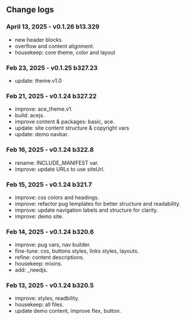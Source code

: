 ## Change logs

### April 13, 2025 - v0.1.26 b13.329
- new header blocks
- overflow and content alignment.
- housekeep: core theme, color and layout

### Feb 23, 2025 - v0.1.25 b327.23
- update: theme.v1.0

### Feb 21, 2025 - v0.1.24 b327.22
- improve: ace_theme.v1.
- build: acejs.
- improve content & packages: basic, ace.
- update: site content structure & copyright vars
- update: demo navbar.

### Feb 16, 2025 - v0.1.24 b322.8
- rename: INCLUDE_MANIFEST var.
- improve: update URLs to use siteUrl.

### Feb 15, 2025 - v0.1.24 b321.7
- improve: css colors and headings.
- improve: refactor pug templates for better structure and readability.
- improve: update navigation labels and structure for clarity.
- improve: demo site.

### Feb 14, 2025 - v0.1.24 b320.6
- improve: pug vars, nav builder.
- fine-tune: css, buttons styles, links styles, layouts.
- refine: content descriptions.
- housekeep: mixins.
- add: _needjs.

### Feb 13, 2025 - v0.1.24 b320.5
- improve: styles, readbility.
- housekeep: all files.
- update demo content, improve flex, button.
